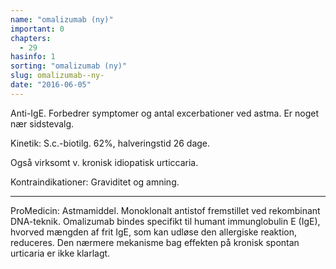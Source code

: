 ```yaml
---
name: "omalizumab (ny)"
important: 0
chapters:  
  - 29
hasinfo: 1
sorting: "omalizumab (ny)"
slug: omalizumab--ny-
date: "2016-06-05"
---
```


Anti-IgE. Forbedrer symptomer og antal excerbationer ved astma. Er noget nær sidstevalg.

Kinetik: S.c.-biotilg. 62%, halveringstid 26 dage.

Også virksomt v. kronisk idiopatisk urticcaria.

Kontraindikationer: Graviditet og amning.

<hr>

ProMedicin: Astmamiddel. Monoklonalt antistof fremstillet ved rekombinant DNA-teknik. Omalizumab bindes specifikt til humant immunglobulin E (IgE), hvorved mængden af frit IgE, som kan udløse den allergiske reaktion, reduceres. Den nærmere mekanisme bag effekten på kronisk spontan urticaria er ikke klarlagt. 


